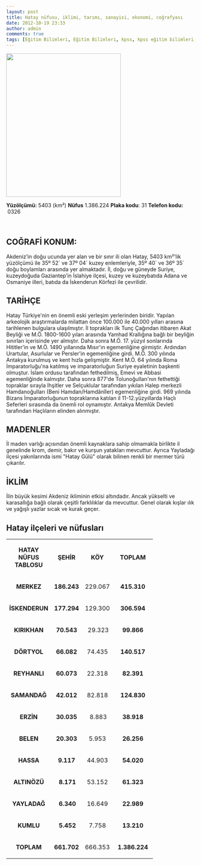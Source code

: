 ```yaml
---
layout: post
title: Hatay nüfusu, iklimi, tarımı, sanayisi, ekonomi, coğrafyası
date: 2012-10-19 23:33
author: admin
comments: true
tags: [Eğitim Bilimleri, Eğitim Bilimleri, kpss, kpss eğitim bilimleri, Yaz bi yere]
---
```

<a href="http://egitimvaktim.com/dosyalar/2012/10/hatay_.png"><img class="alignnone size-full wp-image-7809" title="hatay_" src="http://egitimvaktim.com/dosyalar/2012/10/hatay_.png" alt="" width="306" height="383" /></a>

<strong>Yüzölçümü:</strong> 5403 (km²)
<strong>Nüfus</strong> 1.386.224
<strong>Plaka kodu</strong>: 31
<strong>Telefon kodu:  </strong>0326

&nbsp;
<h2>COĞRAFİ KONUM:</h2>
Akdeniz’in doğu ucunda yer alan ve bir sınır ili olan Hatay, 5403 km²’lik yüzölçümü ile 35º 52´ ve 37º 04´ kuzey enlemleriyle, 35º 40´ ve 36º 35´ doğu boylamları arasında yer almaktadır. İl, doğu ve güneyde Suriye, kuzeydoğuda Gaziantep’in İslahiye ilçesi, kuzey ve kuzeybatıda Adana ve Osmaniye illeri, batıda da İskenderun Körfezi ile çevrilidir.
<h2>TARİHÇE</h2>
Hatay Türkiye'nin en önemli eski yerleşim yerlerinden biridir. Yapılan arkeolojik araştırmalarda milattan önce 100.000 ile 40.000 yılları arasına tarihlenen bulgulara ulaşılmıştır. İl toprakları ilk Tunç Çağından itibaren Akat Beyliği ve M.Ö. 1800-1600 yıları arasında Yamhad Krallığına bağlı bir beyliğin sınırları içerisinde yer almıştır. Daha sonra M.Ö. 17. yüzyıl sonlarında Hititler'in ve M.Ö. 1490 yıllarında Mısır'ın egemenliğine girmiştir. Ardından Urartular, Asurlular ve Persler'in egemenliğine girdi.
M.Ö. 300 yılında Antakya kurulmuş ve kent hızla gelişmiştir. Kent M.Ö. 64 yılında Roma İmparatorluğu'na katılmış ve imparatorluğun Suriye eyaletinin başkenti olmuştur. İslam ordusu tarafından fethedilmiş, Emevi ve Abbasi egemenliğinde kalmıştır. Daha sonra 877'de Tolunoğulları'nın fethettiği topraklar sırayla Ihşitler ve Selçuklular tarafından yıkılan Halep merkezli Hamdanoğulları (Beni Hamdan/Hamdânîler) egemenliğine girdi. 969 yılında Bizans İmparatorluğunun topraklarına katılan il 11-12.yüzyıllarda Haçlı Seferleri sırasında da önemli rol oynamıştır. Antakya Memlûk Devleti tarafından Haçlıların elinden alınmıştır.
<h2>MADENLER</h2>
İl maden varlığı açısından önemli kaynaklara sahip olmamakla birlikte il genelinde krom, demir, bakır ve kurşun yatakları mevcuttur. Ayrıca Yayladağı ilçesi yakınlarında ismi "Hatay Gülü" olarak bilinen renkli bir mermer türü çıkarılır.
<h2>İKLİM</h2>
İlin büyük kesimi Akdeniz ikliminin etkisi altındadır. Ancak yükselti ve karasallığa bağlı olarak çeşitli farklılıklar da mevcuttur. Genel olarak kışlar ılık ve yağışlı yazlar sıcak ve kurak geçer.
<h2>Hatay ilçeleri ve nüfusları</h2>
<table width="100%" border="0" cellspacing="0" cellpadding="0">
<tbody>
<tr>
<td width="93">
<p align="center"><strong>HATAY NÜFUS TABLOSU</strong></p>
</td>
<td width="65">
<p align="center"><strong>ŞEHİR</strong></p>
</td>
<td width="61">
<p align="center"><strong>KÖY</strong></p>
</td>
<td width="91">
<p align="center"><strong>TOPLAM</strong></p>
</td>
</tr>
<tr>
<td width="93">
<p align="center"><strong>MERKEZ</strong></p>
</td>
<td width="65">
<p align="center"><strong>186.243</strong></p>
</td>
<td width="61">
<p align="center">229.067</p>
</td>
<td width="91">
<p align="center"><strong>415.310</strong></p>
</td>
</tr>
<tr>
<td width="93">
<p align="center"><strong>İSKENDERUN</strong></p>
</td>
<td width="65">
<p align="center"><strong>177.294</strong></p>
</td>
<td nowrap="nowrap" width="61">
<p align="center">129.300</p>
</td>
<td width="91">
<p align="center"><strong>306.594</strong></p>
</td>
</tr>
<tr>
<td width="93">
<p align="center"><strong>KIRIKHAN</strong></p>
</td>
<td width="65">
<p align="center"><strong>70.543</strong></p>
</td>
<td nowrap="nowrap" width="61">
<p align="center"> 29.323</p>
</td>
<td width="91">
<p align="center"><strong>99.866</strong></p>
</td>
</tr>
<tr>
<td width="93">
<p align="center"><strong>DÖRTYOL</strong></p>
</td>
<td width="65">
<p align="center"><strong>66.082</strong></p>
</td>
<td nowrap="nowrap" width="61">
<p align="center">74.435</p>
</td>
<td width="91">
<p align="center"><strong>140.517</strong></p>
</td>
</tr>
<tr>
<td width="93">
<p align="center"><strong>REYHANLI</strong></p>
</td>
<td nowrap="nowrap" width="65">
<p align="center"><strong>60.073</strong></p>
</td>
<td nowrap="nowrap" width="61">
<p align="center">22.318</p>
</td>
<td width="91">
<p align="center"><strong>82.391</strong></p>
</td>
</tr>
<tr>
<td width="93">
<p align="center"><strong>SAMANDAĞ</strong></p>
</td>
<td nowrap="nowrap" width="65">
<p align="center"><strong>42.012</strong></p>
</td>
<td nowrap="nowrap" width="61">
<p align="center">82.818</p>
</td>
<td width="91">
<p align="center"><strong>124.830</strong></p>
</td>
</tr>
<tr>
<td width="93">
<p align="center"><strong>ERZİN</strong></p>
</td>
<td nowrap="nowrap" width="65">
<p align="center"><strong>30.035</strong></p>
</td>
<td nowrap="nowrap" width="61">
<p align="center"> 8.883</p>
</td>
<td width="91">
<p align="center"><strong>38.918</strong></p>
</td>
</tr>
<tr>
<td width="93">
<p align="center"><strong>BELEN</strong></p>
</td>
<td nowrap="nowrap" width="65">
<p align="center"><strong>20.303</strong></p>
</td>
<td nowrap="nowrap" width="61">
<p align="center">5.953</p>
</td>
<td width="91">
<p align="center"><strong>26.256</strong></p>
</td>
</tr>
<tr>
<td width="93">
<p align="center"><strong>HASSA</strong></p>
</td>
<td nowrap="nowrap" width="65">
<p align="center"><strong>9.117</strong></p>
</td>
<td nowrap="nowrap" width="61">
<p align="center">44.903</p>
</td>
<td width="91">
<p align="center"><strong>54.020</strong></p>
</td>
</tr>
<tr>
<td width="93">
<p align="center"><strong>ALTINÖZÜ</strong></p>
</td>
<td nowrap="nowrap" width="65">
<p align="center"><strong> 8.171</strong></p>
</td>
<td nowrap="nowrap" width="61">
<p align="center">53.152</p>
</td>
<td width="91">
<p align="center"><strong>61.323</strong></p>
</td>
</tr>
<tr>
<td width="93">
<p align="center"><strong>YAYLADAĞ</strong></p>
</td>
<td nowrap="nowrap" width="65">
<p align="center"><strong> 6.340</strong></p>
</td>
<td nowrap="nowrap" width="61">
<p align="center">16.649</p>
</td>
<td width="91">
<p align="center"><strong>22.989</strong></p>
</td>
</tr>
<tr>
<td width="93">
<p align="center"><strong>KUMLU</strong></p>
</td>
<td nowrap="nowrap" width="65">
<p align="center"><strong> 5.452</strong></p>
</td>
<td nowrap="nowrap" width="61">
<p align="center">7.758</p>
</td>
<td width="91">
<p align="center"><strong>13.210</strong></p>
</td>
</tr>
<tr>
<td width="93">
<p align="center"><strong>TOPLAM</strong></p>
</td>
<td valign="bottom" nowrap="nowrap" width="65">
<p align="center"><strong>661.702</strong></p>
</td>
<td nowrap="nowrap" width="61">
<p align="center">666.353</p>
</td>
<td valign="bottom" nowrap="nowrap" width="91">
<p align="center"><strong>1.386.224</strong></p>
</td>
</tr>
</tbody>
</table>
